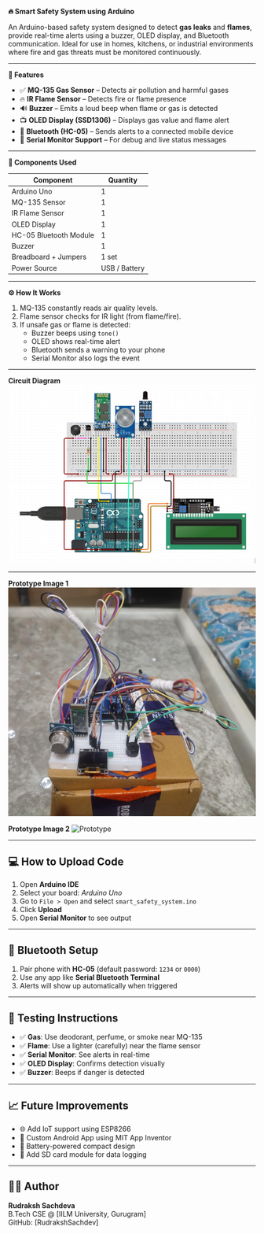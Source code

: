 <b>🔥 Smart Safety System using Arduino</b>

An Arduino-based safety system designed to detect **gas leaks** and **flames**, provide real-time alerts using a buzzer, OLED display, and Bluetooth communication. Ideal for use in homes, kitchens, or industrial environments where fire and gas threats must be monitored continuously.

---

<b>📌 Features </b>

- ✅ <b>MQ-135 Gas Sensor</b> – Detects air pollution and harmful gases
- 🔥 <b>IR Flame Sensor</b> – Detects fire or flame presence
- 🔊 <b>Buzzer</b> – Emits a loud beep when flame or gas is detected
- 📺 <b>OLED Display (SSD1306)</b> – Displays gas value and flame alert
- 📡 <b>Bluetooth (HC-05)</b> – Sends alerts to a connected mobile device
- 🧠 <b>Serial Monitor Support</b> – For debug and live status messages

---

<b>🔧 Components Used</b>

| Component         | Quantity |
|------------------|----------|
| Arduino Uno      | 1        |
| MQ-135 Sensor    | 1        |
| IR Flame Sensor  | 1        |
| OLED Display     | 1        |
| HC-05 Bluetooth Module | 1 |
| Buzzer           | 1        |
| Breadboard + Jumpers | 1 set  |
| Power Source     | USB / Battery |

---

<b>⚙️ How It Works</b>

1. MQ-135 constantly reads air quality levels.
2. Flame sensor checks for IR light (from flame/fire).
3. If unsafe gas or flame is detected:
   - Buzzer beeps using `tone()`
   - OLED shows real-time alert
   - Bluetooth sends a warning to your phone
   - Serial Monitor also logs the event

---

<b> Circuit Diagram </b>
![Circuit Diagram](images/Circuit_diagram.png)

---

<b> Prototype Image 1</b>
![Prototype](images/Prototype_IMG1.jpg)

<b> Prototype Image 2</b>
![Prototype](images/Prototype_IMG2.jpg)

---


## 💻 How to Upload Code

1. Open **Arduino IDE**
2. Select your board: *Arduino Uno*
3. Go to `File > Open` and select `smart_safety_system.ino`
4. Click **Upload**
5. Open **Serial Monitor** to see output

---

## 📱 Bluetooth Setup

1. Pair phone with **HC-05** (default password: `1234` or `0000`)
2. Use any app like **Serial Bluetooth Terminal**
3. Alerts will show up automatically when triggered

---

## 🧪 Testing Instructions

- ✅ **Gas**: Use deodorant, perfume, or smoke near MQ-135
- ✅ **Flame**: Use a lighter (carefully) near the flame sensor
- ✅ **Serial Monitor**: See alerts in real-time
- ✅ **OLED Display**: Confirms detection visually
- ✅ **Buzzer**: Beeps if danger is detected

---

## 📈 Future Improvements

- 🌐 Add IoT support using ESP8266
- 📲 Custom Android App using MIT App Inventor
- 🔋 Battery-powered compact design
- 💾 Add SD card module for data logging

---

## 👨‍💻 Author

**Rudraksh Sachdeva**  
B.Tech CSE @ [IILM University, Gurugram]  
GitHub: [RudrakshSachdev]  



